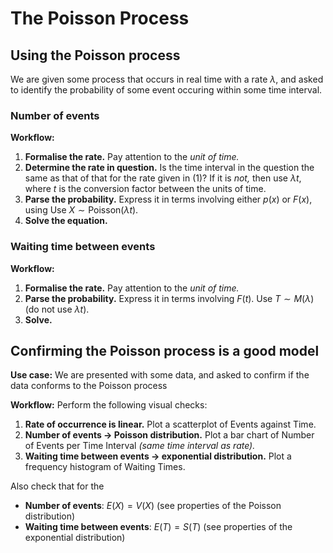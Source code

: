 # The Poisson Process

## Using the Poisson process

We are given some process that occurs in real time with a rate $\lambda$, and asked to identify the probability of some event occuring within some time interval.

### Number of events

**Workflow:**

1. **Formalise the rate.** Pay attention to the *unit of time.*
2. **Determine the rate in question.** Is the time interval in the question the same as that of that for the rate given in (1)? If it is *not,* then use $\lambda t$, where $t$ is the conversion factor between the units of time.
3. **Parse the probability.** Express it in terms involving either $p(x)$ or $F(x)$, using Use $X \sim \text{Poisson}(\lambda t)$.
4. **Solve the equation.**

### Waiting time between events

**Workflow:**

1. **Formalise the rate.** Pay attention to the *unit of time.*
2. **Parse the probability.** Express it in terms involving $F(t)$. Use $T \sim M(\lambda)$ (do not use $\lambda t$).
3. **Solve.**

## Confirming the Poisson process is a good model

**Use case:** We are presented with some data, and asked to confirm if the data conforms to the Poisson process

**Workflow:** Perform the following visual checks:

1. **Rate of occurrence is linear.** Plot a scatterplot of Events against Time.
2. **Number of events $\to$ Poisson distribution.** Plot a bar chart of Number of Events per Time Interval *(same time interval as rate).*
3. **Waiting time between events $\to$ exponential distribution.** Plot a frequency histogram of Waiting Times.

Also check that for the

- **Number of events**: $E(X) = V(X)$ (see properties of the Poisson distribution)
- **Waiting time between events**: $E(T) = S(T)$ (see properties of the exponential distribution)
